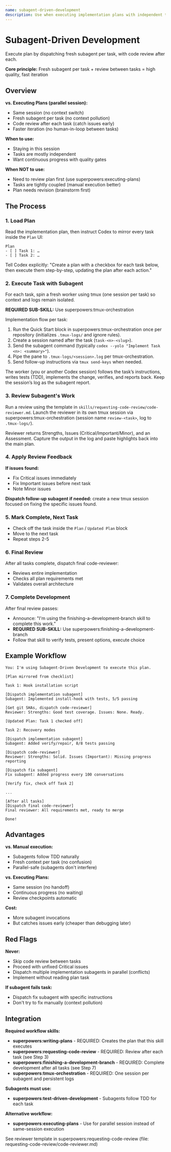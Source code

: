 ```yaml
---
name: subagent-driven-development
description: Use when executing implementation plans with independent tasks in the current session - dispatches fresh subagent for each task with code review between tasks, enabling fast iteration with quality gates
---
```


# Subagent-Driven Development

Execute plan by dispatching fresh subagent per task, with code review after each.

**Core principle:** Fresh subagent per task + review between tasks = high quality, fast iteration

## Overview

**vs. Executing Plans (parallel session):**
- Same session (no context switch)
- Fresh subagent per task (no context pollution)
- Code review after each task (catch issues early)
- Faster iteration (no human-in-loop between tasks)

**When to use:**
- Staying in this session
- Tasks are mostly independent
- Want continuous progress with quality gates

**When NOT to use:**
- Need to review plan first (use superpowers:executing-plans)
- Tasks are tightly coupled (manual execution better)
- Plan needs revision (brainstorm first)

## The Process

### 1. Load Plan

Read the implementation plan, then instruct Codex to mirror every task inside the `Plan` UI:

```
Plan
- [ ] Task 1: …
- [ ] Task 2: …
```

Tell Codex explicitly: "Create a plan with a checkbox for each task below, then execute them step-by-step, updating the plan after each action."

### 2. Execute Task with Subagent

For each task, spin a fresh worker using tmux (one session per task) so context and logs remain isolated.

**REQUIRED SUB-SKILL:** Use superpowers:tmux-orchestration

Implementation flow per task:
1. Run the Quick Start block in superpowers:tmux-orchestration once per repository (initializes `.tmux-logs/` and ignore rules).
2. Create a session named after the task (`task-<n>-<slug>`).
3. Send the subagent command (typically `codex --yolo "Implement Task <n>: <summary>"`).
4. Pipe the pane to `.tmux-logs/<session>.log` per tmux-orchestration.
5. Send follow-up instructions via `tmux send-keys` when needed.

The worker (you or another Codex session) follows the task’s instructions, writes tests (TDD), implements the change, verifies, and reports back. Keep the session’s log as the subagent report.

### 3. Review Subagent's Work

Run a review using the template in `skills/requesting-code-review/code-reviewer.md`. Launch the reviewer in its own tmux session via superpowers:tmux-orchestration (session name `review-<task>`, log to `.tmux-logs/`).

Reviewer returns Strengths, Issues (Critical/Important/Minor), and an Assessment. Capture the output in the log and paste highlights back into the main plan.

### 4. Apply Review Feedback

**If issues found:**
- Fix Critical issues immediately
- Fix Important issues before next task
- Note Minor issues

**Dispatch follow-up subagent if needed:** create a new tmux session focused on fixing the specific issues found.

### 5. Mark Complete, Next Task

- Check off the task inside the `Plan` / `Updated Plan` block
- Move to the next task
- Repeat steps 2-5

### 6. Final Review

After all tasks complete, dispatch final code-reviewer:
- Reviews entire implementation
- Checks all plan requirements met
- Validates overall architecture

### 7. Complete Development

After final review passes:
- Announce: "I'm using the finishing-a-development-branch skill to complete this work."
- **REQUIRED SUB-SKILL:** Use superpowers:finishing-a-development-branch
- Follow that skill to verify tests, present options, execute choice

## Example Workflow

```
You: I'm using Subagent-Driven Development to execute this plan.

[Plan mirrored from checklist]

Task 1: Hook installation script

[Dispatch implementation subagent]
Subagent: Implemented install-hook with tests, 5/5 passing

[Get git SHAs, dispatch code-reviewer]
Reviewer: Strengths: Good test coverage. Issues: None. Ready.

[Updated Plan: Task 1 checked off]

Task 2: Recovery modes

[Dispatch implementation subagent]
Subagent: Added verify/repair, 8/8 tests passing

[Dispatch code-reviewer]
Reviewer: Strengths: Solid. Issues (Important): Missing progress reporting

[Dispatch fix subagent]
Fix subagent: Added progress every 100 conversations

[Verify fix, check off Task 2]

...

[After all tasks]
[Dispatch final code-reviewer]
Final reviewer: All requirements met, ready to merge

Done!
```

## Advantages

**vs. Manual execution:**
- Subagents follow TDD naturally
- Fresh context per task (no confusion)
- Parallel-safe (subagents don't interfere)

**vs. Executing Plans:**
- Same session (no handoff)
- Continuous progress (no waiting)
- Review checkpoints automatic

**Cost:**
- More subagent invocations
- But catches issues early (cheaper than debugging later)

## Red Flags

**Never:**
- Skip code review between tasks
- Proceed with unfixed Critical issues
- Dispatch multiple implementation subagents in parallel (conflicts)
- Implement without reading plan task

**If subagent fails task:**
- Dispatch fix subagent with specific instructions
- Don't try to fix manually (context pollution)

## Integration

**Required workflow skills:**
- **superpowers:writing-plans** - REQUIRED: Creates the plan that this skill executes
- **superpowers:requesting-code-review** - REQUIRED: Review after each task (see Step 3)
- **superpowers:finishing-a-development-branch** - REQUIRED: Complete development after all tasks (see Step 7)
- **superpowers:tmux-orchestration** - REQUIRED: One session per subagent and persistent logs

**Subagents must use:**
- **superpowers:test-driven-development** - Subagents follow TDD for each task

**Alternative workflow:**
- **superpowers:executing-plans** - Use for parallel session instead of same-session execution

See reviewer template in superpowers:requesting-code-review (file: requesting-code-review/code-reviewer.md)
